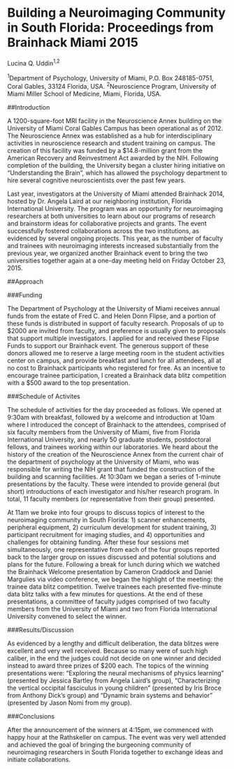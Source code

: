 # Building a Neuroimaging Community in South Florida: Proceedings from Brainhack Miami 2015

Lucina Q. Uddin<sup>1,2</sup>

<sup>1</sup>Department of Psychology, University of Miami, P.O. Box 248185-0751, Coral Gables, 33124 Florida, USA.
<sup>2</sup>Neuroscience Program, University of Miami Miller School of Medicine, Miami, Florida, USA.

##Introduction

A 1200-square-foot MRI facility in the Neuroscience Annex building on the University of Miami Coral Gables Campus has been operational as of 2012. The Neuroscience Annex was established as a hub for interdisciplinary activities in neuroscience research and student training on campus. The creation of this facility was funded by a $14.8-million grant from the American Recovery and Reinvestment Act awarded by the NIH. Following completion of the building, the University began a cluster hiring initiative on “Understanding the Brain”, which has allowed the psychology department to hire several cognitive neuroscientists over the past few years.

Last year, investigators at the University of Miami attended Brainhack 2014, hosted by Dr. Angela Laird at our neighboring institution, Florida International University. The program was an opportunity for neuroimaging researchers at both universities to learn about our programs of research and brainstorm ideas for collaborative projects and grants. The event successfully fostered collaborations across the two institutions, as evidenced by several ongoing projects. This year, as the number of faculty and trainees with neuroimaging interests increased substantially from the previous year, we organized another Brainhack event to bring the two universities together again at a one-day meeting held on Friday October 23, 2015. 

##Approach

###Funding

The Department of Psychology at the University of Miami receives annual funds from the estate of Fred C. and Helen Donn Flipse, and a portion of these funds is distributed in support of faculty research. Proposals of up to $2000 are invited from faculty, and preference is usually given to proposals that support multiple investigators. I applied for and received these Flipse Funds to support our Brainhack event. The generous support of these donors allowed me to reserve a large meeting room in the student activities center on campus, and provide breakfast and lunch for all attendees, all at no cost to Brainhack participants who registered for free. As an incentive to encourage trainee participation, I created a Brainhack data blitz competition with a $500 award to the top presentation.  

###Schedule of Activites
    
The schedule of activities for the day proceeded as follows. We opened at 9:30am with breakfast, followed by a welcome and introduction at 10am where I introduced the concept of Brainhack to the attendees, comprised of six faculty members from the University of Miami, five from Florida International University, and nearly 50 graduate students, postdoctoral fellows, and trainees working within our laboratories. We heard about the history of the creation of the Neuroscience Annex from the current chair of the department of psychology at the University of Miami, who was responsible for writing the NIH grant that funded the construction of the building and scanning facilities. At 10:30am we began a series of 1-minute presentations by the faculty. These were intended to provide general (but short) introductions of each investigator and his/her research program. In total, 11 faculty members (or representative from their group) presented.

 At 11am we broke into four groups to discuss topics of interest to the neuroimaging community in South Florida: 1) scanner enhancements, peripheral equipment, 2) curriculum development for student training, 3) participant recruitment for imaging studies, and 4) opportunities and challenges for obtaining funding. After these four sessions met simultaneously, one representative from each of the four groups reported back to the larger group on issues discussed and potential solutions and plans for the future. Following a break for lunch during which we watched the Brainhack Welcome presentation by Cameron Craddock and Daniel Margulies via video conference, we began the highlight of the meeting: the trainee data blitz competition. Twelve trainees each presented five-minute data blitz talks with a few minutes for questions. At the end of these presentations, a committee of faculty judges comprised of two faculty members from the University of Miami and two from Florida International University convened to select the winner. 

###Results/Discussion

As evidenced by a lengthy and difficult deliberation, the data blitzes were excellent and very well received. Because so many were of such high caliber, in the end the judges could not decide on one winner and decided instead to award three prizes of $200 each. The topics of the winning presentations were: “Exploring the neural mechanisms of physics learning” (presented by Jessica Bartley from Angela Laird’s group), “Characterizing the vertical occipital fasciculus in young children” (presented by Iris Broce from Anthony Dick’s group) and “Dynamic brain systems and behavior” (presented by Jason Nomi from my group). 

###Conclusions

After the announcement of the winners at 4:15pm, we commenced with happy hour at the Rathskeller on campus. The event was very well attended and achieved the goal of bringing the burgeoning community of neuroimaging researchers in South Florida together to exchange ideas and initiate collaborations.
